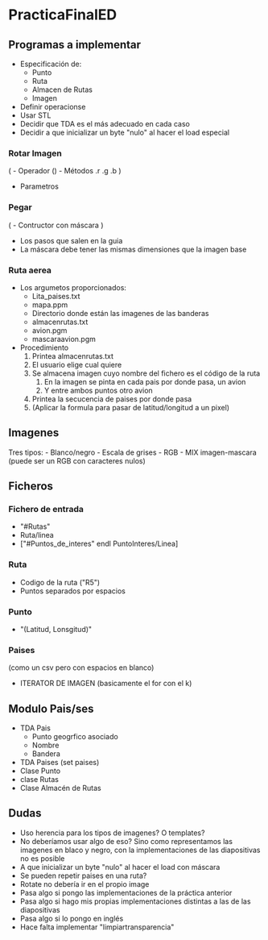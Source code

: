 # PracticaFinalED

## Programas a implementar

- Especificación de:
  - Punto
  - Ruta
  - Almacen de Rutas
  - Imagen
- Definir operacionse
- Usar STL
- Decidir que TDA es el más adecuado en cada caso
- Decidir a que inicializar un byte "nulo" al hacer el load especial

### Rotar Imagen

(
    - Operador ()
    - Métodos .r .g .b
)

- Parametros

### Pegar

(
    - Contructor con máscara
)

- Los pasos que salen en la guia
- La máscara debe tener las mismas dimensiones que la imagen base

### Ruta aerea

- Los argumetos proporcionados:
  - Lita_paises.txt
  - mapa.ppm
  - Directorio donde están las imagenes de las banderas
  - almacenrutas.txt
  - avion.pgm
  - mascaraavion.pgm
- Procedimiento
    1. Printea almacenrutas.txt
    2. El usuario elige cual quiere
    3. Se almacena imagen cuyo nombre del fichero es el código de la ruta
       1. En la imagen se pinta en cada pais por donde pasa, un avion
       2. Y entre ambos puntos otro avion
    4. Printea la secucencia de paises por donde pasa
    5. (Aplicar la formula para pasar de latitud/longitud a un pixel)

## Imagenes

Tres tipos:
    - Blanco/negro
    - Escala de grises
    - RGB
    - MIX imagen-mascara (puede ser un RGB con caracteres nulos)

## Ficheros

### Fichero de entrada

- "#Rutas"
- Ruta/linea
- ["#Puntos_de_interes" endl PuntoInteres/Linea] 

### Ruta

- Codigo de la ruta ("R5")
- Puntos separados por espacios

### Punto

- "(Latitud, Lonsgitud)"

### Paises

(como un csv pero con espacios en blanco)

- ITERATOR DE IMAGEN (basicamente el for con el k)

## Modulo Pais/ses

- TDA Pais
  - Punto geogrfico asociado
  - Nombre
  - Bandera
- TDA Paises (set paises)
- Clase Punto
- clase Rutas
- Clase Almacén de Rutas

## Dudas

- Uso herencia para los tipos de imagenes? O templates?
- No deberíamos usar algo de eso? Sino como representamos las imagenes en blaco y negro, con la implementaciones de las diapositivas no es posible
- A que inicializar un byte "nulo" al hacer el load con máscara
- Se pueden repetir paises en una ruta?
- Rotate no debería ir en el propio image
- Pasa algo si pongo las implementaciones de la práctica anterior
- Pasa algo si hago mis propias implementaciones distintas a las de las diapositivas
- Pasa algo si lo pongo en inglés
- Hace falta implementar "limpiartransparencia"